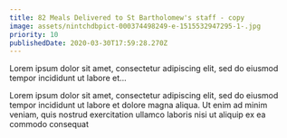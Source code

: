 ```yaml
---
title: 82 Meals Delivered to St Bartholomew's staff - copy
image: assets/nintchdbpict-000374498249-e-1515532947295-1-.jpg
priority: 10
publishedDate: 2020-03-30T17:59:28.270Z
---
```


Lorem ipsum dolor sit amet, consectetur adipiscing elit, sed do eiusmod tempor incididunt ut labore et…

Lorem ipsum dolor sit amet, consectetur adipiscing elit, sed do eiusmod tempor incididunt ut labore et dolore magna aliqua. Ut enim ad minim veniam, quis nostrud exercitation ullamco laboris nisi ut aliquip ex ea commodo consequat
